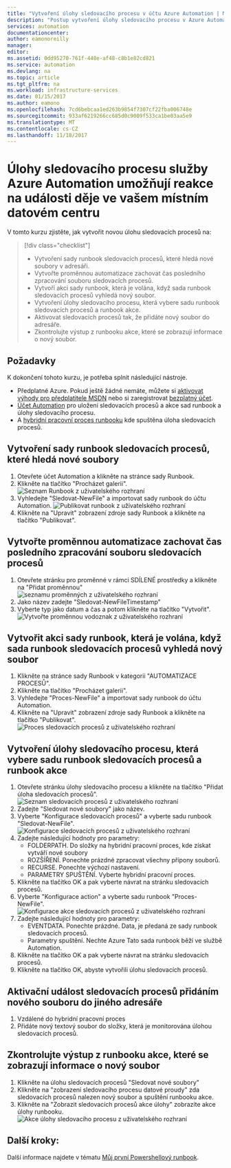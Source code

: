 ```yaml
---
title: "Vytvoření úlohy sledovacího procesu v účtu Azure Automation | Microsoft Docs"
description: "Postup vytvoření úlohy sledovacího procesu v Azure Automation. účet, který chcete sledovat pro nové soubory vytvořené ve složce."
services: automation
documentationcenter: 
author: eamonoreilly
manager: 
editor: 
ms.assetid: 0dd95270-761f-448e-af48-c8b1e82cd821
ms.service: automation
ms.devlang: na
ms.topic: article
ms.tgt_pltfrm: na
ms.workload: infrastructure-services
ms.date: 01/15/2017
ms.author: eamono
ms.openlocfilehash: 7cd6bebcaa1ed263b9854f7307cf22fba006748e
ms.sourcegitcommit: 933af6219266cc685d0c9009f533ca1be03aa5e9
ms.translationtype: MT
ms.contentlocale: cs-CZ
ms.lasthandoff: 11/18/2017
---
```

# <a name="azure-automation-watcher-tasks-enable-you-to-respond-to-events-happening-in-your-local-datacenter"></a>Úlohy sledovacího procesu služby Azure Automation umožňují reakce na události děje ve vašem místním datovém centru

V tomto kurzu zjistěte, jak vytvořit novou úlohu sledovacích procesů na:

> [!div class="checklist"]
> * Vytvoření sady runbook sledovacích procesů, které hledá nové soubory v adresáři.
> * Vytvořte proměnnou automatizace zachovat čas posledního zpracování souboru sledovacích procesů.
> * Vytvoří akci sady runbook, která je volána, když sada runbook sledovacích procesů vyhledá nový soubor.
> * Vytvoření úlohy sledovacího procesu, která vybere sadu runbook sledovacích procesů a runbook akce.
> * Aktivovat sledovacích procesů tak, že přidáte nový soubor do adresáře.
> * Zkontrolujte výstup z runbooku akce, které se zobrazují informace o nový soubor.  

## <a name="prerequisites"></a>Požadavky

K dokončení tohoto kurzu, je potřeba splnit následující nástroje.
+ Předplatné Azure. Pokud ještě žádné nemáte, můžete si [aktivovat výhody pro předplatitele MSDN](https://azure.microsoft.com/pricing/member-offers/msdn-benefits-details/) nebo si zaregistrovat [bezplatný účet](https://azure.microsoft.com/free/?WT.mc_id=A261C142F).
+ [Účet Automation](automation-offering-get-started.md) pro uložení sledovacích procesů a akce sad runbook a úlohy sledovacího procesu.
+ A [hybridní pracovní proces runbooku](automation-hybrid-runbook-worker.md) kde spuštěna úloha sledovacích procesů.

## <a name="create-a-watcher-runbook-that-looks-for-new-files"></a>Vytvoření sady runbook sledovacích procesů, které hledá nové soubory
1.  Otevřete účet Automation a klikněte na stránce sady Runbook.
2.  Klikněte na tlačítko "Procházet galerii".
![Seznam Runbook z uživatelského rozhraní](media/automation-watchers-tutorial/WatcherTasksRunbookList.png)
3.  Vyhledejte "Sledovat-NewFile" a importovat sady runbook do účtu Automation.
![Publikovat runbook z uživatelského rozhraní](media/automation-watchers-tutorial/Watch-NewFileRunbook.png)
4.  Klikněte na "Upravit" zobrazení zdroje sady Runbook a klikněte na tlačítko "Publikovat".

## <a name="create-an-automation-variable-to-keep-the-last-time-a-file-was-processed-by-the-watcher"></a>Vytvořte proměnnou automatizace zachovat čas posledního zpracování souboru sledovacích procesů
1.  Otevřete stránku pro proměnné v rámci SDÍLENÉ prostředky a klikněte na "Přidat proměnnou" ![seznamu proměnných z uživatelského rozhraní](media/automation-watchers-tutorial/WatcherVariableList.png)
2.  Jako název zadejte "Sledovat-NewFileTimestamp"
3.  Vyberte typ jako datum a čas a potom klikněte na tlačítko "Vytvořit".
![Vytvořte proměnnou vodoznak z uživatelského rozhraní](media/automation-watchers-tutorial/WatcherWatermarkVariable.png)

## <a name="create-an-action-runbook-that-is-called-when-the-watcher-runbook-finds-a-new-file"></a>Vytvořit akci sady runbook, která je volána, když sada runbook sledovacích procesů vyhledá nový soubor
1.  Klikněte na stránce sady Runbook v kategorii "AUTOMATIZACE PROCESŮ".
2.  Klikněte na tlačítko "Procházet galerii".
3.  Vyhledejte "Proces-NewFile" a importovat sady runbook do účtu Automation.
4.  Klikněte na "Upravit" zobrazení zdroje sady Runbook a klikněte na tlačítko "Publikovat".
![Proces sledovacích procesů z uživatelského rozhraní](media/automation-watchers-tutorial/Watch-ProcessNewFile.png)


## <a name="create-a-watcher-task-that-selects-the-watcher-runbook-and-action-runbook"></a>Vytvoření úlohy sledovacího procesu, která vybere sadu runbook sledovacích procesů a runbook akce
1.  Otevřete stránku úlohy sledovacího procesu a klikněte na tlačítko "Přidat úloha sledovacích procesů".
![Seznam sledovacích procesů z uživatelského rozhraní](media/automation-watchers-tutorial/WatchersList.png)
2.  Zadejte "Sledovat nové soubory" jako název.
3.  Vyberte "Konfigurace sledovacích procesů" a vyberte sadu runbook "Sledovat-NewFile".
![Konfigurace sledovacích procesů z uživatelského rozhraní](media/automation-watchers-tutorial/ConfigureWatcher.png)
4.  Zadejte následující hodnoty pro parametry:
    *   FOLDERPATH. Do složky na hybridní pracovní proces, kde získat vytváří nové soubory
    *   ROZŠÍŘENÍ. Ponechte prázdné zpracovat všechny přípony souborů.
    *   RECURSE. Ponechte výchozí nastavení.
    *   PARAMETRY SPUŠTĚNÍ. Vyberte hybridní pracovní proces.
5.  Klikněte na tlačítko OK a pak vyberte návrat na stránku sledovacích procesů.
6.  Vyberte "Konfigurace action" a vyberte sadu runbook "Proces-NewFile".
![Konfigurace akce sledovacích procesů z uživatelského rozhraní](media/automation-watchers-tutorial/ConfigureAction.png)
7.  Zadejte následující hodnoty pro parametry:
    *   EVENTDATA. Ponechte prázdné. Data, je předaná ze sady runbook sledovacích procesů.
    *   Parametry spuštění. Nechte Azure Tato sada runbook běží ve službě Automation.
8.  Klikněte na tlačítko OK a pak vyberte návrat na stránku sledovacích procesů.
9.  Klikněte na tlačítko OK, abyste vytvořili úlohu sledovacích procesů.

## <a name="trigger-a-watcher-by-adding-a-new-file-to-a-directory"></a>Aktivační událost sledovacích procesů přidáním nového souboru do jiného adresáře
1.  Vzdálené do hybridní pracovní proces
2.  Přidáte nový textový soubor do složky, která je monitorována úlohou sledovacích procesů.

## <a name="inspect-the-output-from-the-action-runbook-that-shows-information-on-the-new-file"></a>Zkontrolujte výstup z runbooku akce, které se zobrazují informace o nový soubor
1.  Klikněte na úlohu sledovacích procesů "Sledovat nové soubory"
2.  Klikněte na "zobrazení sledovacího procesu datové proudy" zda sledovacích procesů nalezen nový soubor a spuštění runbooku akce.
3.  Klikněte na "Zobrazit sledovacích procesů akce úlohy" zobrazíte akce úlohy runbooku.
![Akce úlohy sledovacího procesu z uživatelského rozhraní](media/automation-watchers-tutorial/WatcherActionJobs.png)


## <a name="next-steps"></a>Další kroky:

Další informace najdete v tématu [Můj první Powershellový runbook](automation-first-runbook-textual-powershell.md).








